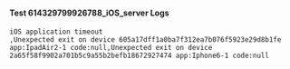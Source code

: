 #### Test 614329799926788_iOS_server Logs


```
iOS application timeout
,Unexpected exit on device 605a17dff1a0ba7f312ea7b076f5923e29d8b1fe app:IpadAir2-1 code:null,Unexpected exit on device 2a65f58f9902a701b5c9a55b2befb18672927474 app:Iphone6-1 code:null
```
